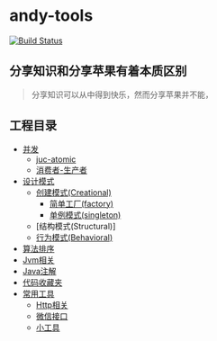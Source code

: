 # andy-tools
[![Build Status](https://travis-ci.org/duxinglangzi/andy-tools.svg?branch=master)](https://travis-ci.org/duxinglangzi/andy-tools)

## 分享知识和分享苹果有着本质区别
> 分享知识可以从中得到快乐，然而分享苹果并不能，

## 工程目录
- [并发](https://github.com/duxinglangzi/andy-tools/tree/master/src/main/java/com/andy/concurrent)
    - [juc-atomic](https://github.com/duxinglangzi/andy-tools/tree/master/src/main/java/com/andy/concurrent/juc/atomic)
    - [消费者-生产者](https://github.com/duxinglangzi/andy-tools/tree/master/src/main/java/com/andy/concurrent/consumerAndProducer)
- [设计模式](https://github.com/duxinglangzi/andy-tools/tree/master/src/main/java/com/andy/designPattern)
    - [创建模式(Creational)](https://github.com/duxinglangzi/andy-tools/tree/master/src/main/java/com/andy/designPattern/creational)
        - [简单工厂(factory)](https://github.com/duxinglangzi/andy-tools/tree/master/src/main/java/com/andy/designPattern/creational/factory)
        - [单例模式(singleton)](https://github.com/duxinglangzi/andy-tools/tree/master/src/main/java/com/andy/designPattern/creational/singleton)
    - [结构模式(Structural)]
    - [行为模式(Behavioral)](https://github.com/duxinglangzi/andy-tools/tree/master/src/main/java/com/andy/designPattern/behavioral)
- [算法排序](https://github.com/duxinglangzi/andy-tools/tree/master/src/main/java/com/andy/algorithm)
- [Jvm相关](https://github.com/duxinglangzi/andy-tools/tree/master/src/main/java/com/andy/jvm)
- [Java注解](https://github.com/duxinglangzi/andy-tools/tree/master/src/main/java/com/andy/annotation)
- [代码收藏夹](https://github.com/duxinglangzi/andy-tools/tree/master/src/main/java/com/andy/codeCollector)
- [常用工具](https://github.com/duxinglangzi/andy-tools/tree/master/src/main/java/com/andy/common)
    - [Http相关](https://github.com/duxinglangzi/andy-tools/tree/master/src/main/java/com/andy/common/https)
    - [微信接口](https://github.com/duxinglangzi/andy-tools/tree/master/src/main/java/com/andy/common/weixinsupport)
    - [小工具](https://github.com/duxinglangzi/andy-tools/tree/master/src/main/java/com/andy/common/utils)
    
